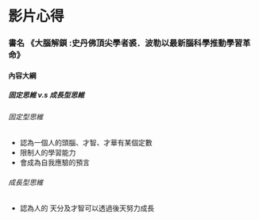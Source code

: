 # 影片心得
### 書名 《大腦解鎖 :史丹佛頂尖學者裘．波勒以最新腦科學推動學習革命》

#### 內容大綱

##### 固定思維 v.s 成長型思維

###### 固定型思維
* 認為一個人的頭腦、才智、才華有某個定數
* 限制人的學習能力
* 會成為自我應驗的預言

###### 成長型思維
* 認為人的 天分及才智可以透過後天努力成長
